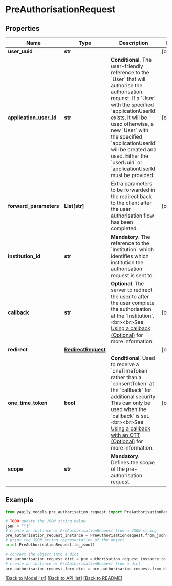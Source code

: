# PreAuthorisationRequest


## Properties
Name | Type | Description | Notes
------------ | ------------- | ------------- | -------------
**user_uuid** | **str** |  | [optional] 
**application_user_id** | **str** | __Conditional__. The user-friendly reference to the &#x60;User&#x60; that will authorise the authorisation request. If a &#x60;User&#x60; with the specified &#x60;applicationUserId&#x60; exists, it will be used otherwise, a new &#x60;User&#x60; with the specified &#x60;applicationUserId&#x60; will be created and used. Either the &#x60;userUuid&#x60; or &#x60;applicationUserId&#x60; must be provided. | [optional] 
**forward_parameters** | **List[str]** | Extra parameters to be forwarded in the redirect back to the client after the user authorisation flow has been completed. | [optional] 
**institution_id** | **str** | __Mandatory__. The reference to the &#x60;Institution&#x60; which identifies which institution the authorisation request is sent to. | 
**callback** | **str** | __Optional__. The server to redirect the user to after the user complete the authorisation at the &#x60;Institution&#x60;. &lt;br&gt;&lt;br&gt;See [Using a callback (Optional)](https://docs.yapily.com/pages/knowledge/yapily-concepts/callback_url/#using-a-callback-optional) for more information. | [optional] 
**redirect** | [**RedirectRequest**](RedirectRequest.md) |  | [optional] 
**one_time_token** | **bool** | __Conditional__. Used to receive a &#x60;oneTimeToken&#x60; rather than a &#x60;consentToken&#x60; at the &#x60;callback&#x60; for additional security. This can only be used when the &#x60;callback&#x60; is set. &lt;br&gt;&lt;br&gt;See [Using a callback with an OTT (Optional)](https://docs.yapily.com/pages/knowledge/yapily-concepts/callback_url/#using-a-callback-with-an-ott-optional) for more information. | [optional] 
**scope** | **str** | __Mandatory__. Defines the scope of the pre-authorisation request. | 

## Example

```python
from yapily.models.pre_authorisation_request import PreAuthorisationRequest

# TODO update the JSON string below
json = "{}"
# create an instance of PreAuthorisationRequest from a JSON string
pre_authorisation_request_instance = PreAuthorisationRequest.from_json(json)
# print the JSON string representation of the object
print PreAuthorisationRequest.to_json()

# convert the object into a dict
pre_authorisation_request_dict = pre_authorisation_request_instance.to_dict()
# create an instance of PreAuthorisationRequest from a dict
pre_authorisation_request_form_dict = pre_authorisation_request.from_dict(pre_authorisation_request_dict)
```
[[Back to Model list]](../README.md#documentation-for-models) [[Back to API list]](../README.md#documentation-for-api-endpoints) [[Back to README]](../README.md)


